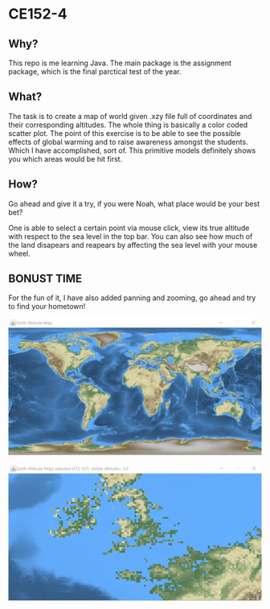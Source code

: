 # CE152-4
## Why?
This repo is me learning Java. The main package is the assignment package, which is the final parctical test of the year.


## What?
The task is to create a map of world given .xzy file full of coordinates and their corresponding altitudes. The whole thing is basically a color coded scatter plot. The point of this exercise is to be able to see the possible effects of global warming and to raise awareness amongst the students. Which I have accomplished, sort of. This primitive models definitely shows you which areas would be hit first. 


## How?
Go ahead and give it a try, if you were Noah, what place would be your best bet? 

One is able to select a certain point via mouse click, view its true altitude with respect to the sea level in the top bar. You can also see how much of the land disapears and reapears by affecting the sea level with your mouse wheel.

## BONUST TIME
For the fun of it, I have also added panning and zooming, go ahead and try to find your hometown!

![World map preview](doc/EarthAltitudeMap.png)

![World map preview](doc/EarthAltitudeMap2.png)
